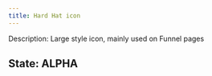 ```yaml
---
title: Hard Hat icon
---
```

Description: Large style icon, mainly used on Funnel pages

## State: ALPHA
